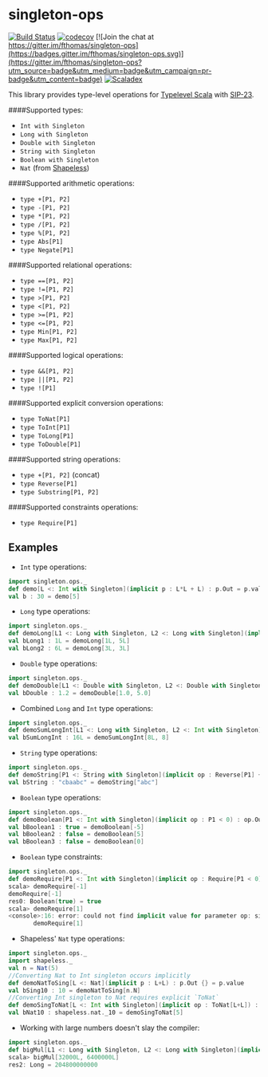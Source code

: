 # singleton-ops
[![Build Status](https://travis-ci.org/fthomas/singleton-ops.svg?branch=master)](https://travis-ci.org/fthomas/singleton-ops)
[![codecov](https://codecov.io/gh/fthomas/singleton-ops/branch/master/graph/badge.svg)](https://codecov.io/gh/fthomas/singleton-ops)
[![Join the chat at https://gitter.im/fthomas/singleton-ops](https://badges.gitter.im/fthomas/singleton-ops.svg)](https://gitter.im/fthomas/singleton-ops?utm_source=badge&utm_medium=badge&utm_campaign=pr-badge&utm_content=badge)
[![Scaladex](https://index.scala-lang.org/fthomas/singleton-ops/singleton-ops/latest.svg?color=blue)](https://index.scala-lang.org/fthomas/singleton-ops)

This library provides type-level operations for [Typelevel Scala][typelevel-scala] with [SIP-23][sip-23].

####Supported types:
* `Int with Singleton` 
* `Long with Singleton`
* `Double with Singleton`
* `String with Singleton`
* `Boolean with Singleton`
* `Nat` (from [Shapeless][shapeless])

####Supported arithmetic operations:
* `type +[P1, P2]`          
* `type -[P1, P2]`          
* `type *[P1, P2]`          
* `type /[P1, P2]`          
* `type %[P1, P2]`          
* `type Abs[P1]`            
* `type Negate[P1]`         

####Supported relational operations:
* `type ==[P1, P2]`         
* `type !=[P1, P2]`         
* `type >[P1, P2]`          
* `type <[P1, P2]`          
* `type >=[P1, P2]`         
* `type <=[P1, P2]`         
* `type Min[P1, P2]`        
* `type Max[P1, P2]`        

####Supported logical operations:
* `type &&[P1, P2]`         
* `type ||[P1, P2]`         
* `type ![P1]`              

####Supported explicit conversion operations:
* `type ToNat[P1]`          
* `type ToInt[P1]`          
* `type ToLong[P1]`         
* `type ToDouble[P1]`       

####Supported string operations:
* `type +[P1, P2]` (concat)          
* `type Reverse[P1]`        
* `type Substring[P1, P2]`  

####Supported constraints operations:
* `type Require[P1]`        

## Examples

* `Int` type operations:
```scala
import singleton.ops._
def demo[L <: Int with Singleton](implicit p : L*L + L) : p.Out = p.value
val b : 30 = demo[5]
```
* `Long` type operations:
```scala
import singleton.ops._
def demoLong[L1 <: Long with Singleton, L2 <: Long with Singleton](implicit p : Min[L1*L1, L2+L2]) : p.Out = p.value
val bLong1 : 1L = demoLong[1L, 5L]
val bLong2 : 6L = demoLong[3L, 3L]
```

* `Double` type operations:
```scala
import singleton.ops._
def demoDouble[L1 <: Double with Singleton, L2 <: Double with Singleton](implicit p : L1 / L2 + 1.0) : p.Out = p.value
val bDouble : 1.2 = demoDouble[1.0, 5.0]
```

* Combined `Long` and `Int` type operations:
```scala
import singleton.ops._
def demoSumLongInt[L1 <: Long with Singleton, L2 <: Int with Singleton](implicit p : L1 + L2) : p.Out = p.value
val bSumLongInt : 16L = demoSumLongInt[8L, 8]
```

* `String` type operations:
```scala
import singleton.ops._
def demoString[P1 <: String with Singleton](implicit op : Reverse[P1] + P1) : op.Out{} = op.value
val bString : "cbaabc" = demoString["abc"]
```

* `Boolean` type operations:
```scala
import singleton.ops._
def demoBoolean[P1 <: Int with Singleton](implicit op : P1 < 0) : op.Out{} = op.value
val bBoolean1 : true = demoBoolean[-5]
val bBoolean2 : false = demoBoolean[5]
val bBoolean3 : false = demoBoolean[0]
```

* `Boolean` type constraints:
```scala
import singleton.ops._
def demoRequire[P1 <: Int with Singleton](implicit op : Require[P1 < 0]) : op.Out{} = op.value
scala> demoRequire[-1]
demoRequire[-1]
res0: Boolean(true) = true
scala> demoRequire[1]
<console>:16: error: could not find implicit value for parameter op: singleton.ops.Require[singleton.ops.<[1,0]]
       demoRequire[1]
```

* Shapeless' `Nat` type operations:
```scala
import singleton.ops._
import shapeless._
val n = Nat(5)
//Converting Nat to Int singleton occurs implicitly
def demoNatToSing[L <: Nat](implicit p : L+L) : p.Out {} = p.value
val bSing10 : 10 = demoNatToSing[n.N]
//Converting Int singleton to Nat requires explicit `ToNat`
def demoSingToNat[L <: Int with Singleton](implicit op : ToNat[L+L]) : op.Out = op.value
val bNat10 : shapeless.nat._10 = demoSingToNat[5]
```

* Working with large numbers doesn't slay the compiler:
```scala
import singleton.ops._
def bigMul[L1 <: Long with Singleton, L2 <: Long with Singleton](implicit p : L1 * L2) : p.Out = p.value
scala> bigMul[32000L, 6400000L]
res2: Long = 204800000000
```

[shapeless]: https://github.com/milessabin/shapeless
[sip-23]: http://docs.scala-lang.org/sips/pending/42.type.html
[typelevel-scala]: https://github.com/typelevel/scala
